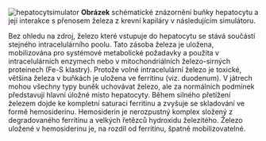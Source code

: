 <div class="w3-row">
<div class="w3-half">

![hepatocytsimulator](hepatocytsimulator.png)
**Obrázek** schématické znázornění buňky hepatocytu a její interakce s přenosem železa z krevní kapiláry v následujícím simulátoru.
</div>
<div class="w3-half">
<div class="w3-justify w3-margin-left">

Bez ohledu na zdroj, železo které vstupuje do hepatocytu se stává součástí stejného intracelulárního poolu. Tato zásoba železa je uložena, mobilizována pro systémové metabolické požadavky a použita v intracelulárních enzymech nebo v mitochondriálních železo-sirných proteinech (Fe-S klastry). Protože volné intracelulární železo je toxické, většina železa v buňkách je uložena ve ferritinu (viz. duodenum). V játrech mohou všechny typy buněk uchovávat železo, ale za normálních podmínek představují hlavní úložné místo hepatocyty. Během silného přetížení železem dojde ke kompletní saturaci ferritinu a zvyšuje se skladování ve formě hemosiderinu. Hemosiderin je nerozpustný komplex složený z degradovaného ferritinu a velkých řetězců hydroxidu železitého. Železo uložené v hemosiderinu je, na rozdíl od ferritinu, špatně mobilizovatelné.
</div>
</div>
</div>

